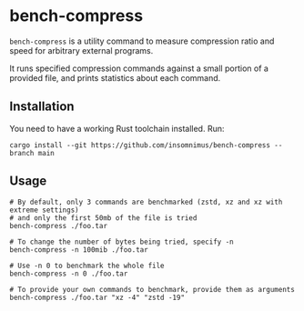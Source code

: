 # bench-compress
`bench-compress` is a utility command to measure compression ratio and speed for arbitrary external programs.

It runs specified compression commands against a small portion of a provided file, and prints statistics about each command.

## Installation
You need to have a working Rust toolchain installed.
Run:
```shell
cargo install --git https://github.com/insomnimus/bench-compress --branch main
```

## Usage
```shell
# By default, only 3 commands are benchmarked (zstd, xz and xz with extreme settings)
# and only the first 50mb of the file is tried
bench-compress ./foo.tar

# To change the number of bytes being tried, specify -n
bench-compress -n 100mib ./foo.tar

# Use -n 0 to benchmark the whole file
bench-compress -n 0 ./foo.tar

# To provide your own commands to benchmark, provide them as arguments
bench-compress ./foo.tar "xz -4" "zstd -19"
```
